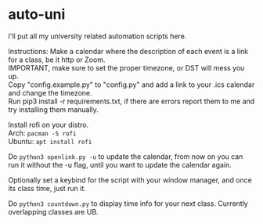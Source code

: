 # auto-uni
I'll put all my university related automation scripts here.

Instructions:
Make a calendar where the description of each event is a link for a class, be it http or Zoom.  
IMPORTANT, make sure to set the proper timezone, or DST will mess you up.  
Copy "config.example.py" to "config.py" and add a link to your .ics calendar and change the timezone.  
Run pip3 install -r requirements.txt, if there are errors report them to me and try installing them manually.  

Install rofi on your distro.  
Arch: `pacman -S rofi`  
Ubuntu: `apt install rofi`  

Do `python3 openlink.py -u` to update the calendar, from now on you can run it without the -u flag, until you want to update the calendar again.

Optionally set a keybind for the script with your window manager, and once its class time, just run it.

Do `python3 countdown.py` to display time info for your next class. Currently overlapping classes are UB.
